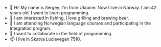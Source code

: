 - 👋 Hi! My name is Sergey. I'm from Ukraine. Now I live in Norway. I am 42 years old. I want to learn programming.
- 👀 I am interested in fishing, I love grilling and brewing beer.
- 🌱 I am attending Norwegian language courses and participating in the integration program.
- 💞️ I want to collaborate in the field of programming.
- 📫 I live in Skatva Lucievegen 7510.

<!---
demedjuk/demedjuk is a ✨ special ✨ repository because its `README.md` (this file) appears on your GitHub profile.
You can click the Preview link to take a look at your changes.
--->
